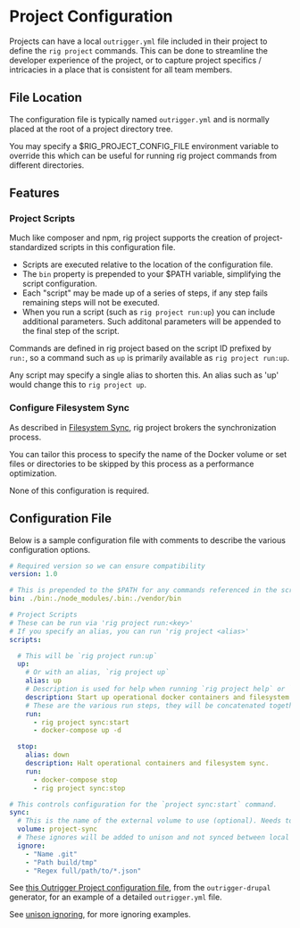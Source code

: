 # Project Configuration

Projects can have a local `outrigger.yml` file included in their project to define the `rig project` commands. This can
be done to streamline the developer experience of the project, or to capture project specifics / intricacies in a place that
is consistent for all team members.

## File Location

The configuration file is typically named `outrigger.yml` and is normally placed at the root of a project directory tree.

You may specify a $RIG_PROJECT_CONFIG_FILE environment variable to override this which can be useful for running rig project
commands from different directories.

## Features

### Project Scripts

Much like composer and npm, rig project supports the creation of project-standardized scripts in this configuration file.

* Scripts are executed relative to the location of the configuration file.
* The `bin` property is prepended to your $PATH variable, simplifying the script configuration.
* Each "script" may be made up of a series of steps, if any step fails remaining steps will not be executed.
* When you run a script (such as `rig project run:up`) you can include additional parameters.
  Such additonal parameters will be appended to the final step of the script.

Commands are defined in rig project based on the script ID prefixed by `run:`, so a command such as
`up` is primarily available as `rig project run:up`.

Any script may specify a single alias to shorten this. An alias such as 'up' would change this to `rig project up`.

### Configure Filesystem Sync

As described in [Filesystem Sync](./filesystem-sync/), rig project brokers the synchronization process.

You can tailor this process to specify the name of the Docker volume or set files or directories to be
skipped by this process as a performance optimization.

None of this configuration is required.

## Configuration File

Below is a sample configuration file with comments to describe the various configuration options.

```yaml
# Required version so we can ensure compatibility
version: 1.0

# This is prepended to the $PATH for any commands referenced in the scripts section.
bin: ./bin:./node_modules/.bin:./vendor/bin

# Project Scripts
# These can be run via 'rig project run:<key>'
# If you specify an alias, you can run 'rig project <alias>'
scripts:

  # This will be `rig project run:up`
  up:
    # Or with an alias, `rig project up`
    alias: up
    # Description is used for help when running `rig project help` or `rig project run help`
    description: Start up operational docker containers and filesystem sync.
    # These are the various run steps, they will be concatenated together into a single command with '&&'
    run:
      - rig project sync:start
      - docker-compose up -d

  stop:
    alias: down
    description: Halt operational containers and filesystem sync.
    run:
      - docker-compose stop
      - rig project sync:stop

# This controls configuration for the `project sync:start` command.
sync:
  # This is the name of the external volume to use (optional). Needs to match volume name in Docker Compose.
  volume: project-sync
  # These ignores will be added to unison and not synced between local and project volume
  ignore:
    - "Name .git"
    - "Path build/tmp"
    - "Regex full/path/to/*.json"

```

See [this Outrigger Project configuration file](https://github.com/phase2/generator-outrigger-drupal/blob/master/generators/environment/templates/outrigger/outrigger.yml),
from the `outrigger-drupal` generator, for an example of a detailed `outrigger.yml` file.

See [unison ignoring](http://www.cis.upenn.edu/~bcpierce/unison/download/releases/stable/unison-manual.html#ignore), for more ignoring examples.
